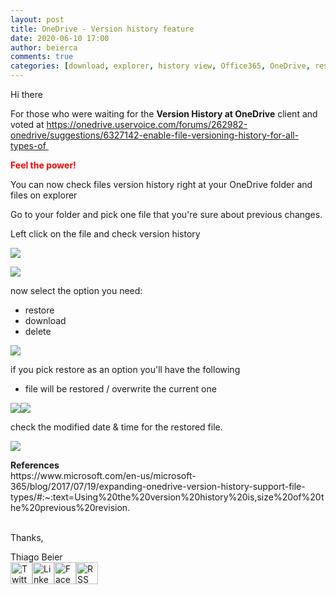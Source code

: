 ```yaml
---
layout: post
title: OneDrive - Version history feature
date: 2020-06-10 17:00
author: beierca
comments: true
categories: [download, explorer, history view, Office365, OneDrive, restore]
---
```

<p><!-- wp:paragraph --></p><p>Hi there</p><p>For those who were waiting for the <strong>Version History at OneDrive</strong> client and voted at <a href="https://onedrive.uservoice.com/forums/262982-onedrive/suggestions/6327142-enable-file-versioning-history-for-all-types-of" target="_blank" rel="noopener">https://onedrive.uservoice.com/forums/262982-onedrive/suggestions/6327142-enable-file-versioning-history-for-all-types-of </a></p><p><span style="color:#ff0000;"><strong>Feel the power!</strong></span></p><p>You can now check files version history right at your OneDrive folder and files on explorer</p><p>Go to your folder and pick one file that you're sure about previous changes.</p><p>Left click on the file and check version history</p><p><img style="max-width:100%;" src="https://thiagobeierblog.blob.core.windows.net/posts/o365/od4b/3.png" /></p><p><img style="max-width:100%;" src="https://thiagobeierblog.blob.core.windows.net/posts/o365/od4b/4.png" /></p><p>now select the option you need:</p><ul><li>restore</li><li>download</li><li>delete</li></ul><p><img style="max-width:100%;" src="https://thiagobeierblog.blob.core.windows.net/posts/o365/od4b/5.png" /></p><p>if you pick restore as an option you'll have the following</p><ul><li>file will be restored / overwrite the current one</li></ul><p><img style="max-width:100%;" src="https://thiagobeierblog.blob.core.windows.net/posts/o365/od4b/6.png" /><img style="max-width:100%;" src="https://thiagobeierblog.blob.core.windows.net/posts/o365/od4b/7.png" /></p><p>check the modified date &amp; time for the restored file.</p><p><img style="max-width:100%;" src="https://thiagobeierblog.blob.core.windows.net/posts/o365/od4b/8.png" /></p><p><strong>References</strong><br />https://www.microsoft.com/en-us/microsoft-365/blog/2017/07/19/expanding-onedrive-version-history-support-file-types/#:~:text=Using%20the%20version%20history%20is,size%20of%20the%20previous%20revision.<br /><br /></p><p><!-- /wp:paragraph -->

<!-- wp:paragraph --></p><p>Thanks,</p><p><!-- /wp:paragraph -->

<!-- wp:paragraph --></p><p>Thiago Beier<br /><a href="https://twitter.com/thiagobeier"><img title="Twitter" src="https://socialmediawidgets.files.wordpress.com/2014/03/twitter1.png" alt="Twitter" width="35" height="35" /></a><a href="https://www.linkedin.com/in/tbeier/"><img title="LinkedIn" src="https://socialmediawidgets.files.wordpress.com/2014/03/linkedin1.png" alt="LinkedIn" width="35" height="35" /></a><a href="https://www.facebook.com/TheBeier/"><img title="Facebook" src="https://socialmediawidgets.files.wordpress.com/2014/03/facebook1.png" alt="Facebook" width="35" height="35" /></a><a href="https://thiagobeier.wordpress.com/feed/"><img title="RSS" src="https://socialmediawidgets.files.wordpress.com/2014/03/rss1.png" alt="RSS" width="35" height="35" /></a></p><p><!-- /wp:paragraph --></p>
